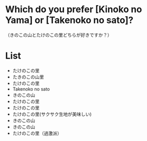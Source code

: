 # Which do you prefer [Kinoko no Yama] or [Takenoko no sato]?
（きのこの山とたけのこの里どちらが好きですか？）

# List
- たけのこの里
- たきのこの山里
- たけのこの里
- Takenoko no sato
- きのこの山
- たけのこの里
- たけのこの里
- たけのこの里(サクサク生地が美味しい)
- きのこの山
- きのこの山
- たけのこの里（過激派）

